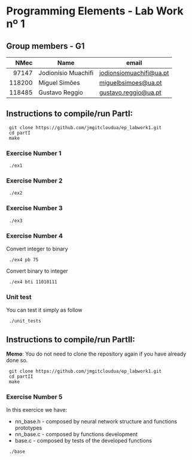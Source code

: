 # Programming Elements - Lab Work nº 1
## Group members - G1

|  NMec | Name                | email                   |
| ----: | ------------------- | ----------------------- |
| 97147 | Jodionísio Muachifi | jodionsiomuachifi@ua.pt |
| 118200 |  Miguel Simões    | miguelbsimoes@ua.pt   |
| 118485 | Gustavo Reggio    | gustavo.reggio@ua.pt    |

## Instructions to compile/run PartI:
```
 git clone https://github.com/jmgitcloudua/ep_labwork1.git
 cd partI
 make
 ```

### Exercise Number 1
```
 ./ex1 
```
### Exercise Number 2
```
 ./ex2
```
### Exercise Number 3
```
 ./ex3
```

### Exercise Number 4
Convert integer to binary
```
 ./ex4 pb 75
```
Convert binary to integer
```
 ./ex4 bti 11010111
```

### Unit test
You can test it simply as follow
```
 ./unit_tests
```

## Instructions to compile/run PartII:
**Memo**: You do not need to clone the repository again if you have already done so.
```
 git clone https://github.com/jmgitcloudua/ep_labwork1.git
 cd partII
 make
 ```

### Exercise Number 5
In this exercice we have:
- nn_base.h - composed by neural network structure and functions prototypes
- nn_base.c - composed by functions development
- base.c - composed by tests of the developed functions
```
 ./base
```

